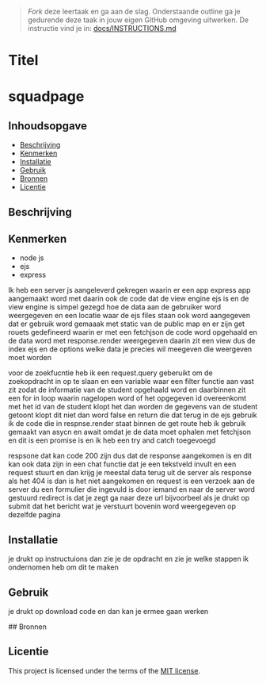 > _Fork_ deze leertaak en ga aan de slag. Onderstaande outline ga je gedurende deze taak in jouw eigen GitHub omgeving
> uitwerken. De instructie vind je in: [docs/INSTRUCTIONS.md](docs/INSTRUCTIONS.md)

# Titel
<h1>squadpage</h1>
<!-- Geef je project een titel en schrijf in één zin wat het is -->

## Inhoudsopgave

* [Beschrijving](#beschrijving)
* [Kenmerken](#kenmerken)
* [Installatie](#installatie)
* [Gebruik](#gebruik)
* [Bronnen](#bronnen)
* [Licentie](#licentie)

## Beschrijving


<!-- In de Beschrijving staat hoe je project er uit ziet, hoe het werkt en wat je er mee kan. -->
<!-- Voeg een mooie poster visual toe 📸 -->
<!-- Voeg een link toe naar Github Pages 🌐-->

## Kenmerken

<!-- Bij Kenmerken staat welke technieken zijn gebruikt en hoe. Wat is de HTML structuur? Wat zijn de belangrijkste dingen in CSS? Wat is er met Javascript gedaan en hoe? Misschien heb je een framwork of library gebruikt? -->
<ul>
    <li>node js</li>
    <li>ejs</li>
    <li>express</li>
</ul>
<p>Ik heb een server js aangeleverd gekregen waarin er een app express app 
aangemaakt word met daarin ook de code dat de view engine ejs is en de view engine is simpel gezegd hoe de data aan de gebruiker word weergegeven
 en een
locatie waar de ejs files staan ook word aangegeven dat er gebruik word gemaaak met static van de public map en er zijn get rouets gedefineerd 
waarin er met een fetchjson de code word opgehaald en de data word met response.render weergegeven daarin zit een view dus de index ejs en de options welke data je 
precies wil meegeven die weergeven moet worden </p>

<p>voor de zoekfucntie heb ik een request.query geberuikt om de zoekopdracht in op te slaan en een variable waar een filter functie aan vast zit zodat de informatie van de student opgehaald word en
daarbinnen zit een for in loop waarin nagelopen word of het opgegeven id overeenkomt met het id van de student klopt het 
dan worden de gegevens van de student getoont klopt dit niet dan word false en return die dat terug in de ejs gebruik ik de code die in respnse.render staat binnen de get route heb ik
gebruik gemaakt van asycn en await omdat je de data moet ophalen met fetchjson en dit is een promise is en ik heb een try and catch toegevoegd </p>



<p>respsone dat kan code 200 zijn dus dat de response aangekomen is en dit kan ook data zijn in een chat functie dat je een tekstveld invult en 
een request stuurt en dan krijg je meestal data terug uit de server als response
als het 404 is dan is het niet aangekomen en
request is een verzoek aan de server du  een formulier die ingevuld is door iemand en naar de server word gestuurd
redirect is dat je zegt ga naar deze url bijvoorbeel als je drukt 
op submit dat het bericht wat je verstuurt bovenin word weergegeven op dezelfde pagina</p>

## Installatie

[//]: # (<!-- Bij Installatie staat stap-voor-stap beschreven hoe je de development omgeving moet inrichten om aan de repository te kunnen werken. -->)

<p>je drukt op instructuions dan zie je de opdracht en zie je welke stappen ik ondernomen heb om dit te maken</p>

## Gebruik
<p>je drukt op download code en dan kan je ermee gaan werken</p>
## Bronnen

## Licentie

This project is licensed under the terms of the [MIT license](./LICENSE).
